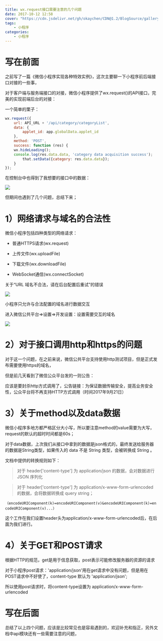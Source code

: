 ```yaml
---
title: wx.request接口需要注意的几个问题
date: 2017-10-12 12:58 
cover: "https://cdn.jsdelivr.net/gh/okaychen/CDN@1.2/BlogSource/gallery/thumb_005.jpg"
tags:  
    - 小程序
categories:
    - 小程序
---
```

# 写在前面
之前写了一篇《微信小程序实现各种特效实例》，这次主要聊一下小程序前后端接口对接的一些事，

对于客户端与服务端接口的对接，微信小程序提供了wx.request()的API接口，完美的实现前端后台的对接：

一个简单的栗子：
```js
wx.request({
    url: API_URL + '/api/category/categoryList',
    data: {
        applet_id: app.globalData.applet_id
    },
    method: 'POST',
    success: function (res) {
    wx.hideLoading();
    console.log(res.data.data, 'category data acquisition success');
        that.setData({category: res.data.data});
    }
});
```
在控制台中也得到了我想要的接口中的数据：

<fancybox>![](https://cdn.jsdelivr.net/gh/okaychen/CDN@2.2/BlogSource/cnblogs_img/1140602-20171011130151684-1534935555.png)</fancybox>

但期间也遇到了几个问题，总结下来；

<!-- more -->

# 1）网络请求与域名的合法性
微信小程序包括四种类型的网络请求：

- 普通HTTPS请求(wx.request)

- 上传文件(wx.uploadFile)

- 下载文件(wx.downloadFile)

- WebSocket通信(wx.connectSocket)

关于“URL 域名不合法，请在后台配置后重试”的错误

<fancybox>![](https://cdn.jsdelivr.net/gh/okaychen/CDN@2.2/BlogSource/cnblogs_img/1140602-20171011184932012-1926871764.png)</fancybox>

小程序只允许与合法配置的域名进行数据交互

进入微信公共平台=>设置=>开发设置：设置需要交互的域名

<fancybox>![](https://cdn.jsdelivr.net/gh/okaychen/CDN@2.2/BlogSource/cnblogs_img/1140602-20171011190502621-1772459677.png)</fancybox>

# 2）对于接口调用http和https的问题
对于这一个问题，在之前来说，微信公共平台支持使用http测试项目，但是正式发布需要使用https的域名，

但是前几天看到了微信公众平台发的一则公告：

应该是要封杀http方式调用了，公告链接：为保证数据传输安全，提高业务安全性，公众平台将不再支持HTTP方式调用（时间2017年9月21日）

# 3）关于method以及data数据
微信小程序多地方都严格区分大小写，所以要注意method的value需要为大写，request的默认的超时时间都是60s；

对于data数据，上次我们从接口中拿到的数据是json格式的，最终发送给服务器的数据是String类型，如果传入的 data 不是 String 类型，会被转换成 String 。

文档中提供的转换规则如下：

> 对于 header['content-type'] 为 application/json 的数据，会对数据进行 JSON 序列化

> 对于 header['content-type'] 为 application/x-www-form-urlencoded 的数据，会将数据转换成 query string；

`（encodeURIComponent(k)=encodeURIComponent(v)&encodeURIComponent(k)=encodeURIComponent(v)...）`

这个工作在我们设置header头为application/x-www-form-urlencoded后，在后面为我们进行。

# 4）关于GET和POST请求
根据HTTP的规范，get是用于信息获取，post表示可能修改服务器的资源的请求

对于小程序post请求：'application/json'用在get请求中没有问题，但是用在POST请求中不好使了，content-type 默认为 'application/json'; 

所以使用post请求时，将content-type设置为 application/x-www-form-urlencoded 

# 写在后面
总结了以上四个问题，应该是比较常见也是容易遇到的，欢迎补充和指正，另外文档中api模块还有一些需要注意的问题，